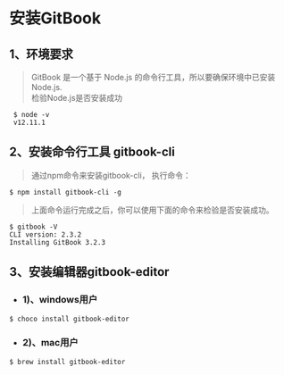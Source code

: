 # 安装GitBook

 ## 1、环境要求 
 > GitBook 是一个基于 Node.js 的命令行工具，所以要确保环境中已安装 Node.js.  
 检验Node.js是否安装成功  

 ```
  $ node -v
  v12.11.1
 ```

  ## 2、安装命令行工具 gitbook-cli
  > 通过npm命令来安装gitbook-cli，  执行命令：  

  ```
  $ npm install gitbook-cli -g
  ```  

   > 上面命令运行完成之后，你可以使用下面的命令来检验是否安装成功。  

  ```
  $ gitbook -V
  CLI version: 2.3.2
  Installing GitBook 3.2.3
  ```  

  ## 3、安装编辑器gitbook-editor
  * ### 1)、windows用户
  ```
  $ choco install gitbook-editor
  ```
  * ### 2)、mac用户  
  ```
  $ brew install gitbook-editor
  ```